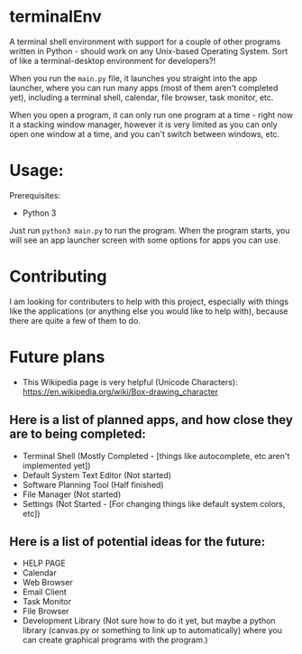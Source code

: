 # terminalEnv
A terminal shell environment with support for a couple of other programs written in Python - should work on any Unix-based Operating System. Sort of like a terminal-desktop environment for developers?!

When you run the `main.py` file, it launches you straight into the app launcher, where you can run many apps (most of them aren't completed yet), including a terminal shell, calendar, file browser, task monitor, etc.

When you open a program, it can only run one program at a time - right now it a stacking window manager, however it is very limited as you can only open one window at a time, and you can't switch between windows, etc.

# Usage:
Prerequisites:
* Python 3

Just run `python3 main.py` to run the program. When the program starts, you will see an app launcher screen with some options for apps you can use.

# Contributing
I am looking for contributers to help with this project, especially with things like the applications (or anything else you would like to help with), because there are quite a few of them to do.

# Future plans

* This Wikipedia page is very helpful (Unicode Characters): https://en.wikipedia.org/wiki/Box-drawing_character

## Here is a list of planned apps, and how close they are to being completed:
* Terminal Shell (Mostly Completed - [things like autocomplete, etc aren't implemented yet])
* Default System Text Editor (Not started)
* Software Planning Tool (Half finished)
* File Manager (Not started)
* Settings (Not Started - [For changing things like default system colors, etc])

## Here is a list of potential ideas for the future:
* HELP PAGE
* Calendar
* Web Browser
* Email Client
* Task Monitor
* File Browser
* Development Library (Not sure how to do it yet, but maybe a python library (canvas.py or something to link up to automatically) where you can create graphical programs with the program.)